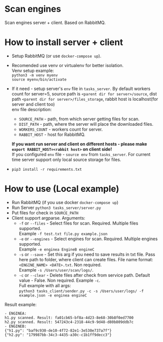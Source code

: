 
Scan engines
=====================

Scan engines server + client. Based on RabbitMQ. 

# How to install server + client

- Setup RabbitMQ (or use `docker-compose up`).
- Recomended use venv or virtualenv for better isolation.\
  Venv setup example: \
  `python3 -m venv myenv`\
  `source myenv/bin/activate`
- If it need - setup server's `env` file in `tasks_server`. By default workers count for server=5,
  source path is `<parent dir for server>/source`, dist path `<parent dir for server>/files_storage`, 
  rabbit host is localhost(for server and client too)\
  env file description:
  - `SOURCE_PATH` - path, from which server getting files for scan.
  - `DIST_PATH` - path, where the server will place the downloaded files.
  - `WORKERS_COUNT` - workers count for server.
  - `RABBIT_HOST` - host for RabbitMQ. 
  
  **If you want run server and client on different hosts - please make `export RABBIT_HOST=<rabbit host>` on client side!** \
  If you configured `env` file - `source env` from `tasks_server`.
  For current time server support only local source storage for files.
- `pip3 install -r requirements.txt`

    
# How to use (Local example)

- Run RabbitMQ (if you use docker `docker-compose up`)
- Run Server `python3 tasks_server/server.py`
- Put files for check in `SOURCE_PATH`
- Client support argparse. Arguments:
   - `-f` or `--files` - Select files for scan. Required. Multiple files supported.\
   Example `-f test.txt file.py example.json`
   - `-e` or `--engines` - Select engines for scan. Required. Multiple engines supported. \
   Example `-e enginea EngineB engineC`
   - `-s` or `--save` - Set this arg if you need to save results in txt file. Pass here path to folder, where client can create files. File name format: `<ENGINE_NAME> <DATE>.txt`. Non required. \
   Example `-s /Users/user/scan/logs/`. 
   - `-c` or `--clear` - Delete files after check from service path. Default value - False. Non required. Example `-c`.\
   Full example with all args:\
   `python3 tasks_client/sender.py -c -s /Users/user/logs/ -f example.json -e enginea engineC`

 
Result example:
```
- ENGINEA:
h1.py scanned. Result: fa01cb65-bf8a-4d23-8e68-30b8f0ed7700
h2.py scanned. Result: 547243c4-2318-44c9-9d48-d80b809ddb7c
- ENGINEB:
{"h1.py": "baf9c930-de10-4f72-82e1-3e530e737a7f"}
{"h2.py": "179987bb-34c3-4435-a30c-c1b1ff9decc3"}
```
